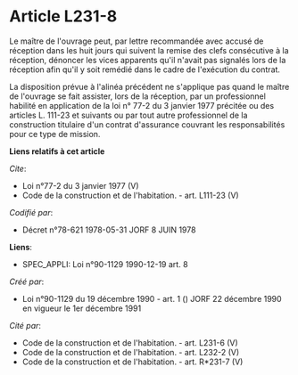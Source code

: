 # Article L231-8

Le maître de l'ouvrage peut, par lettre recommandée avec accusé de réception dans les huit jours qui suivent la remise des
clefs consécutive à la réception, dénoncer les vices apparents qu'il n'avait pas signalés lors de la réception afin qu'il y
soit remédié dans le cadre de l'exécution du contrat. 

La disposition prévue à l'alinéa précédent ne s'applique pas quand le maître de l'ouvrage se fait assister, lors de la
réception, par un professionnel habilité en application de la loi n° 77-2 du 3 janvier 1977 précitée ou des articles L.
111-23 et suivants ou par tout autre professionnel de la construction titulaire d'un contrat d'assurance couvrant les
responsabilités pour ce type de mission.

**Liens relatifs à cet article**

_Cite_:

  - Loi n°77-2 du 3 janvier 1977 (V)
  - Code de la construction et de l'habitation. - art. L111-23 (V)

_Codifié par_:

  - Décret n°78-621 1978-05-31 JORF 8 JUIN 1978

**Liens**:

  - SPEC_APPLI: Loi n°90-1129 1990-12-19 art. 8

_Créé par_:

  - Loi n°90-1129 du 19 décembre 1990 - art. 1 () JORF 22 décembre 1990 en vigueur le 1er décembre 1991

_Cité par_:

  - Code de la construction et de l'habitation. - art. L231-6 (V)
  - Code de la construction et de l'habitation. - art. L232-2 (V)
  - Code de la construction et de l'habitation. - art. R*231-7 (V)
